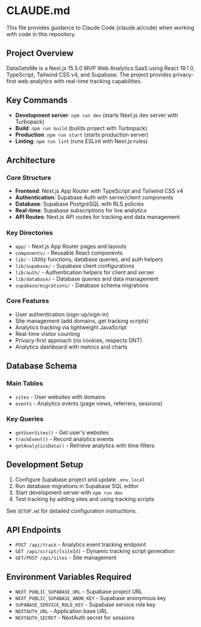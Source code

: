 # CLAUDE.md

This file provides guidance to Claude Code (claude.ai/code) when working with code in this repository.

## Project Overview

DataGetsMe is a Next.js 15.5.0 MVP Web Analytics SaaS using React 19.1.0, TypeScript, Tailwind CSS v4, and Supabase. The project provides privacy-first web analytics with real-time tracking capabilities.

## Key Commands

- **Development server**: `npm run dev` (starts Next.js dev server with Turbopack)
- **Build**: `npm run build` (builds project with Turbopack)
- **Production**: `npm run start` (starts production server)
- **Linting**: `npm run lint` (runs ESLint with Next.js rules)

## Architecture

### Core Structure
- **Frontend**: Next.js App Router with TypeScript and Tailwind CSS v4
- **Authentication**: Supabase Auth with server/client components
- **Database**: Supabase PostgreSQL with RLS policies
- **Real-time**: Supabase subscriptions for live analytics
- **API Routes**: Next.js API routes for tracking and data management

### Key Directories
- `app/` - Next.js App Router pages and layouts
- `components/` - Reusable React components
- `lib/` - Utility functions, database queries, and auth helpers
- `lib/supabase/` - Supabase client configurations
- `lib/auth/` - Authentication helpers for client and server
- `lib/database/` - Database queries and data management
- `supabase/migrations/` - Database schema migrations

### Core Features
- User authentication (sign-up/sign-in)
- Site management (add domains, get tracking scripts)
- Analytics tracking via lightweight JavaScript
- Real-time visitor counting
- Privacy-first approach (no cookies, respects DNT)
- Analytics dashboard with metrics and charts

## Database Schema

### Main Tables
- `sites` - User websites with domains
- `events` - Analytics events (page views, referrers, sessions)

### Key Queries
- `getUserSites()` - Get user's websites
- `trackEvent()` - Record analytics events
- `getAnalyticsData()` - Retrieve analytics with time filters

## Development Setup

1. Configure Supabase project and update `.env.local`
2. Run database migrations in Supabase SQL editor
3. Start development server with `npm run dev`
4. Test tracking by adding sites and using tracking scripts

See `SETUP.md` for detailed configuration instructions.

## API Endpoints

- `POST /api/track` - Analytics event tracking endpoint
- `GET /api/script/[siteId]` - Dynamic tracking script generation
- `GET/POST /api/sites` - Site management

## Environment Variables Required

- `NEXT_PUBLIC_SUPABASE_URL` - Supabase project URL
- `NEXT_PUBLIC_SUPABASE_ANON_KEY` - Supabase anonymous key
- `SUPABASE_SERVICE_ROLE_KEY` - Supabase service role key
- `NEXTAUTH_URL` - Application base URL
- `NEXTAUTH_SECRET` - NextAuth secret for sessions